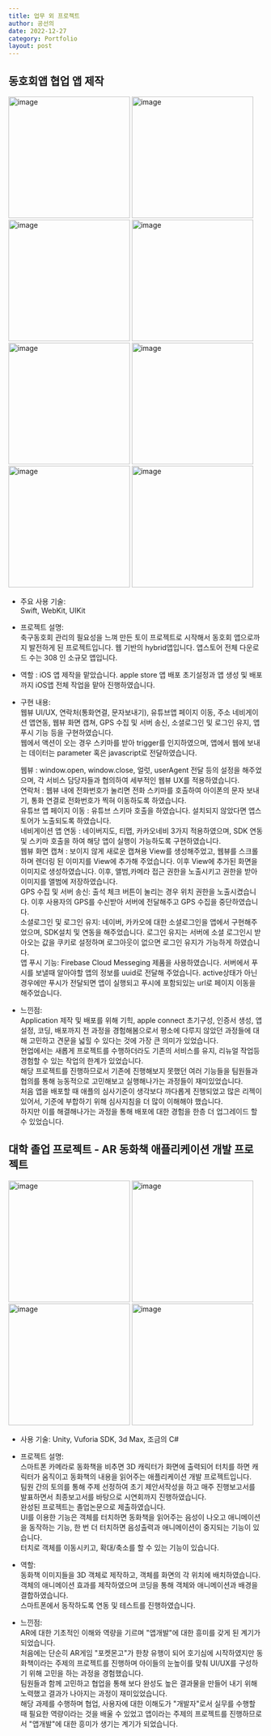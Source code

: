 ```yaml
---
title: 업무 외 프로젝트 
author: 공선의
date: 2022-12-27
category: Portfolio
layout: post
---
```


동호회앱 협업 앱 제작
-------------
<p>
 <img width="240" alt="image" src="https://user-images.githubusercontent.com/108510080/177067437-3024eee3-8a5a-4c02-bffd-73c3e2258db2.PNG">  
  <img width="240" alt="image" src="https://user-images.githubusercontent.com/108510080/177067433-f9655bfc-e210-4079-8f70-e523451eb9cd.PNG">
 <img width="240" alt="image" src="https://user-images.githubusercontent.com/108510080/177288497-a576ef7e-317e-4557-9332-160a93237a61.jpg">
  <img width="240" alt="image" src="https://user-images.githubusercontent.com/108510080/177067418-9003465a-2025-4285-96d0-6adfa6ebdcf8.PNG">
  <img width="240" alt="image" src="https://user-images.githubusercontent.com/108510080/177067968-3f995e3f-78ef-4ea8-a0ff-8577882083a1.PNG">
  <img width="240" alt="image" src="https://user-images.githubusercontent.com/108510080/177070930-43cb9822-10c7-4e7d-a141-f98f89f9c8eb.PNG">
  <img width="240" alt="image" src="https://user-images.githubusercontent.com/108510080/177070925-d80b581b-8686-4029-a740-855d51c08062.PNG">
  <img width="240" alt="image" src="https://user-images.githubusercontent.com/108510080/177070916-6b6ae762-db05-4fca-8407-e7695c05ea59.PNG">
</p>

- 주요 사용 기술:  
  Swift, WebKit, UIKit  
- 프로젝트 설명:  
  축구동호회 관리의 필요성을 느껴 만든 토이 프로젝트로 시작해서 동호회 앱으로까지 발전하게 된 프로젝트입니다. 웹 기반의 hybrid앱입니다.  앱스토어 전체 다운로드 수는 308 인 소규모 앱입니다.
  
- 역할 : 
  iOS 앱 제작을 맡았습니다. apple store 앱 배포 초기설정과 앱 생성 및 배포까지 iOS앱 전체 작업을 맡아 진행하였습니다.  
- 구현 내용:  
  웹뷰 UI/UX, 연락처(통화연결, 문자보내기), 유튜브앱 페이지 이동, 주소 네비게이션 앱연동, 웹뷰 화면 캡쳐, GPS 수집 및 서버 송신, 소셜로그인 및 로그인 유지, 앱 푸시 기능 등을 구현하였습니다.  
  웹에서 액션이 오는 경우 스키마를 받아 trigger를 인지하였으며, 앱에서 웹에 보내는 데이터는 parameter 혹은 javascript로 전달하였습니다.  
  
  웹뷰 : window.open, window.close, 얼럿, userAgent 전달 등의 설정을 해주었으며, 각 서비스 담당자들과 협의하여 세부적인 웹뷰 UX를 적용하였습니다.  
  연락처 : 웹뷰 내에 전화번호가 눌리면 전화 스키마를 호출하여 아이폰의 문자 보내기, 통화 연결로 전화번호가 찍혀 이동하도록 하였습니다.  
  유튜브 앱 페이지 이동 : 유튜브 스키마 호출을 하였습니다. 설치되지 않았다면 앱스토어가 노출되도록 하였습니다.  
  네비게이션 앱 연동 : 네이버지도, 티맵, 카카오네비 3가지 적용하였으며, SDK 연동 및 스키마 호출을 하여 해당 앱이 실행이 가능하도록 구현하였습니다.  
  웹뷰 화면 캡쳐 : 보이지 않게 새로운 캡쳐용 View를 생성해주었고, 웹뷰를 스크롤하며 렌더링 된 이미지를 View에 추가해 주었습니다. 이후 View에 추가된 화면을 이미지로 생성하였습니다. 이후, 앨범,카메라 접근 권한을 노출시키고 권한을 받아 이미지를 앨범에 저장하였습니다.  
  GPS 수집 및 서버 송신: 출석 체크 버튼이 눌리는 경우 위치 권한을 노출시켰습니다. 이후 사용자의 GPS를 수신받아 서버에 전달해주고 GPS 수집을 중단하였습니다.  
  소셜로그인 및 로그인 유지: 네이버, 카카오에 대한 소셜로그인을 앱에서 구현해주었으며, SDK설치 및 연동을 해주었습니다. 로그인 유지는 서버에 소셜 로그인시 받아오는 값을 쿠키로 설정하며 로그아웃이 없으면 로그인 유지가 가능하게 하였습니다.  
  앱 푸시 기능: Firebase Cloud Messeging 제품을 사용하였습니다. 서버에서 푸시를 보낼때 알아야할 앱의 정보를 uuid로 전달해 주었습니다.  active상태가 아닌 경우에만 푸시가 전달되면 앱이 실행되고 푸시에 포함되있는 url로 페이지 이동을 해주었습니다.  

- 느낀점:  
  Application 제작 및 배포를 위해 기힉, apple connect 초기구성, 인증서 생성, 앱 설정, 코딩, 배포까지 전 과정을 경험해봄으로서 평소에 다루지 않았던 과정들에 대해 고민하고 견문을 넓힐 수 있다는 것에 가장 큰 의미가 있었습니다.  
  현업에서는 새롭게 프로젝트를 수행하더라도 기존의 서비스를 유지, 리뉴얼 작업등 경험할 수 있는 작업의 한계가 있었습니다.  
  해당 프로젝트를 진행하므로서 기존에 진행해보지 못했던 여러 기능들을 팀원들과 협의를 통해 능동적으로 고민해보고 실행해나가는 과정들이 재미있었습니다.  
  처음 앱을 배포할 때 애플의 심사기준이 생각보다 까다롭게 진행되었고 많은 리젝이 있어서, 기준에 부합하기 위해 심사지침을 더 많이 이해해야 했습니다.  
  하지만 이를 해결해나가는 과정을 통해 배포에 대한 경험을 한층 더 업그레이드 할 수 있었습니다.


대학 졸업 프로젝트 - AR 동화책 애플리케이션 개발 프로젝트
-------------
<p>
 <img width="240" alt="image" src="https://user-images.githubusercontent.com/108510080/177005603-2f86821c-25bc-48c2-9ce8-96af246052c8.png"> 
 <img width="240" alt="image" src="https://user-images.githubusercontent.com/108510080/177005610-b02af272-bf6b-4f5e-a09c-32f2d3e38ead.png">
 <img width="240" alt="image" src="https://user-images.githubusercontent.com/108510080/177005615-d8c07f91-9cd3-4445-9c25-b9a7ba5f2bcd.png">
 <img width="240" alt="image" src="https://user-images.githubusercontent.com/108510080/177005616-38608084-f503-4c9e-9318-88797ced0486.png">
</p>

- 사용 기술: Unity, Vuforia SDK, 3d Max, 조금의 C#
- 프로젝트 설명:  
스마트폰 카메라로 동화책을 비추면 3D 캐릭터가 화면에 출력되어 터치를 하면 캐릭터가 움직이고 동화책의 내용을 읽어주는 애플리케이션 개발 프로젝트입니다.  
팀원 간의 토의를 통해 주제 선정하여 초기 제안서작성을 하고 매주 진행보고서를 발표하면서 최종보고서를 바탕으로 시연회까지 진행하였습니다.  
완성된 프로젝트는 졸업논문으로 제출하였습니다.  
UI를 이용한 기능은 객체를 터치하면 동화책을 읽어주는 음성이 나오고 애니메이션을 동작하는 기능, 한 번 더 터치하면 음성출력과 애니메이션이 중지되는 기능이 있습니다.  
터치로 객체를 이동시키고, 확대/축소를 할 수 있는 기능이 있습니다.  

- 역할:  
동화책 이미지들을 3D 객체로 제작하고, 객체를 화면의 각 위치에 배치하였습니다.  
객체의 애니메이션 효과를 제작하였으며 코딩을 통해 객체와 애니메이션과 배경을 결합하였습니다.  
스마트폰에서 동작하도록 연동 및 테스트를 진행하였습니다. 

- 느낀점:  
AR에 대한 기초적인 이해와 역량을 기르며 "앱개발"에 대한 흥미를 갖게 된 계기가 되었습니다.  
처음에는 단순히 AR게임 "포켓몬고"가 한창 유행이 되어 호기심에 시작하였지만 동화책이라는 주제의 프로젝트를 진행하며 아이들의 눈높이를 맞춰 UI/UX를 구성하기 위해 고민을 하는 과정을 경험했습니다.  
팀원들과 함께 고민하고 협업을 통해 보다 완성도 높은 결과물을 만들어 내기 위해 노력했고 결과가 나아지는 과정이 재미있었습니다.  
해당 과제를 수행하며 협업, 사용자에 대한 이해도가 "개발자"로서 실무를 수행할 때 필요한 역량이라는 것을 배울 수 있었고 앱이라는 주제의 프로젝트를 진행하므로서 "앱개발"에 대한 흥미가 생기는 계기가 되었습니다.
